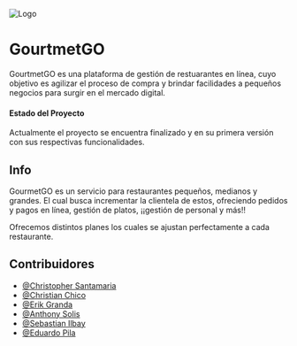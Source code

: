 
![Logo](https://avatars.githubusercontent.com/u/166830605?s=200&v=4) 

# GourtmetGO

GourtmetGO es una plataforma de gestión de restuarantes en línea, cuyo objetivo es agilizar el proceso de compra y brindar facilidades a pequeños negocios para surgir en el mercado digital. 

#### Estado del Proyecto
Actualmente el proyecto se encuentra finalizado y en su primera versión con sus respectivas funcionalidades.

## Info

GourmetGO es un servicio para restaurantes pequeños, medianos y grandes. El cual busca incrementar la clientela de estos, ofreciendo pedidos y pagos en línea, gestión de platos, ¡¡gestión de personal y más!!

Ofrecemos distintos planes los cuales se ajustan perfectamente a cada restaurante.

## Contribuidores

- [@Christopher Santamaria](https://github.com/CriSant20)
- [@Christian Chico](https://github.com/ChristianCLop)
- [@Erik Granda](https://github.com/ErikGranda3756)
- [@Anthony Solis](https://github.com/Anthony6887)
- [@Sebastian Ilbay](https://github.com/ATLASSdeveloper)
- [@Eduardo Pila](https://github.com/Eduardlink)
